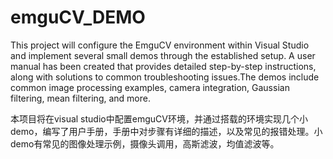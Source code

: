 # emguCV_DEMO
This project will configure the EmguCV environment within Visual Studio and implement several small demos through the established setup. A user manual has been created that provides detailed step-by-step instructions, along with solutions to common troubleshooting issues.The demos include common image processing examples, camera integration, Gaussian filtering, mean filtering, and more.  

 本项目将在visual studio中配置emguCV环境，并通过搭载的环境实现几个小demo，编写了用户手册，手册中对步骤有详细的描述，以及常见的报错处理。小demo有常见的图像处理示例，摄像头调用，高斯滤波，均值滤波等。
